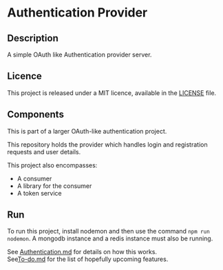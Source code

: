 # Authentication Provider
## Description 
A simple OAuth like Authentication provider server. 

## Licence
This project is released under a MIT licence, available in the [LICENSE](./LICENSE) file. 

## Components 
This is part of a larger OAuth-like authentication project. 

This repository holds the provider which handles login and registration requests and user details. 

This project also encompasses: 
- A consumer 
- A library for the consumer
- A token service 

## Run
To run this project, install nodemon and then use the command `npm run nodemon`. A mongodb instance and a redis instance must also be running. 

See [Authentication.md](./Authentication.md) for details on how this works. \
See[To-do.md](./To-do.md) for the list of hopefully upcoming features. 
